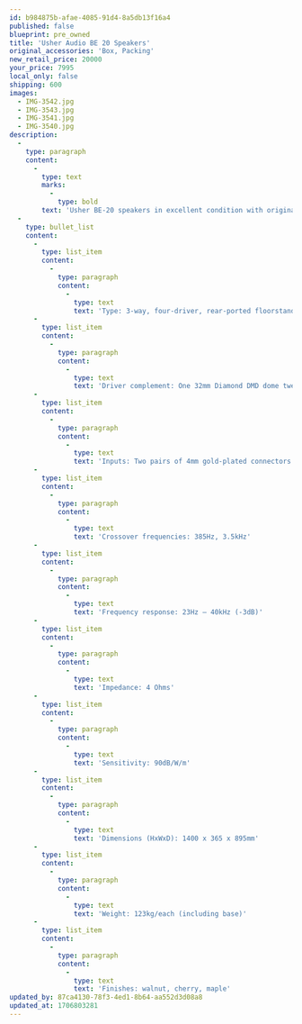 ```yaml
---
id: b984875b-afae-4085-91d4-8a5db13f16a4
published: false
blueprint: pre_owned
title: 'Usher Audio BE 20 Speakers'
original_accessories: 'Box, Packing'
new_retail_price: 20000
your_price: 7995
local_only: false
shipping: 600
images:
  - IMG-3542.jpg
  - IMG-3543.jpg
  - IMG-3541.jpg
  - IMG-3540.jpg
description:
  -
    type: paragraph
    content:
      -
        type: text
        marks:
          -
            type: bold
        text: 'Usher BE-20 speakers in excellent condition with original crates and packing. Speakers sold as new for $20,000.00'
  -
    type: bullet_list
    content:
      -
        type: list_item
        content:
          -
            type: paragraph
            content:
              -
                type: text
                text: 'Type: 3-way, four-driver, rear-ported floorstanding loudspeaker.'
      -
        type: list_item
        content:
          -
            type: paragraph
            content:
              -
                type: text
                text: 'Driver complement: One 32mm Diamond DMD dome tweeter, 125mm Beryllium 0541A midrange dome, 2x ETON 11-584 275mm Kevlar woofers.'
      -
        type: list_item
        content:
          -
            type: paragraph
            content:
              -
                type: text
                text: 'Inputs: Two pairs of 4mm gold-plated connectors'
      -
        type: list_item
        content:
          -
            type: paragraph
            content:
              -
                type: text
                text: 'Crossover frequencies: 385Hz, 3.5kHz'
      -
        type: list_item
        content:
          -
            type: paragraph
            content:
              -
                type: text
                text: 'Frequency response: 23Hz – 40kHz (-3dB)'
      -
        type: list_item
        content:
          -
            type: paragraph
            content:
              -
                type: text
                text: 'Impedance: 4 Ohms'
      -
        type: list_item
        content:
          -
            type: paragraph
            content:
              -
                type: text
                text: 'Sensitivity: 90dB/W/m'
      -
        type: list_item
        content:
          -
            type: paragraph
            content:
              -
                type: text
                text: 'Dimensions (HxWxD): 1400 x 365 x 895mm'
      -
        type: list_item
        content:
          -
            type: paragraph
            content:
              -
                type: text
                text: 'Weight: 123kg/each (including base)'
      -
        type: list_item
        content:
          -
            type: paragraph
            content:
              -
                type: text
                text: 'Finishes: walnut, cherry, maple'
updated_by: 87ca4130-78f3-4ed1-8b64-aa552d3d08a8
updated_at: 1706803281
---
```

